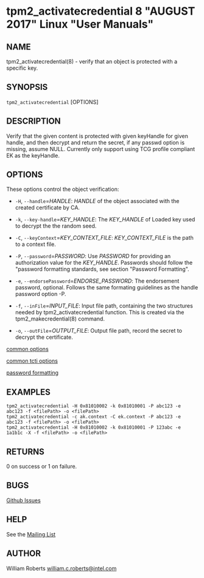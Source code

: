 tpm2_activatecredential 8 "AUGUST 2017" Linux "User Manuals"
==================================================

NAME
----

tpm2_activatecredential(8) - verify that an object is protected with a specific
key.

SYNOPSIS
--------

`tpm2_activatecredential` [OPTIONS]

DESCRIPTION
-----------
Verify that the given content is protected with given keyHandle for given
handle, and then decrypt and return the secret, if any passwd option is
missing, assume NULL. Currently only support using TCG profile compliant EK as
the keyHandle.

OPTIONS
-------

These options control the object verification:

  * `-H`, `--handle`=_HANDLE_:
    _HANDLE_ of the object associated with the created certificate by CA.

  * `-k`, `--key-handle`=_KEY\_HANDLE_:
    The _KEY\_HANDLE_ of Loaded key used to decrypt the the random seed.

  * `-C`, `--keyContext`=_KEY\_CONTEXT\_FILE_:
    _KEY\_CONTEXT\_FILE_ is the path to a context file.

  * `-P`, `--password`=_PASSWORD_:
    Use _PASSWORD_ for providing an authorization value for the _KEY\_HANDLE_.
    Passwords should follow the "password formatting standards, see section "Password Formatting".

  * `-e`, `--endorsePassword`=_ENDORSE\_PASSWORD_:
    The endorsement password, optional. Follows the same formating guidelines as the handle password option -P.

  * `-f`, `--inFile`=_INPUT\_FILE_:
    Input file path, containing the two structures needed by tpm2_activatecredential function. This is created
    via the tpm2_makecredential(8) command.

  * `-o`, `--outFile`=_OUTPUT\_FILE_:
    Output file path, record the secret to decrypt  the certificate.

[common options](common/options.md)

[common tcti options](common/tcti.md)

[password formatting](common/password.md)

EXAMPLES
--------

```
tpm2_activatecredential -H 0x81010002 -k 0x81010001 -P abc123 -e abc123 -f <filePath> -o <filePath>
tpm2_activatecredential -c ak.context -C ek.context -P abc123 -e abc123 -f <filePath> -o <filePath>
tpm2_activatecredential -H 0x81010002 -k 0x81010001 -P 123abc -e 1a1b1c -X -f <filePath> -o <filePath>
```

RETURNS
-------
0 on success or 1 on failure.

BUGS
----
[Github Issues](https://github.com/01org/tpm2-tools/issues)

HELP
----
See the [Mailing List](https://lists.01.org/mailman/listinfo/tpm2)

## AUTHOR
William Roberts <william.c.roberts@intel.com>
